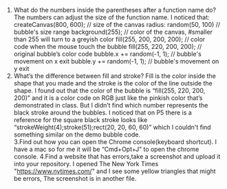 1. What do the numbers inside the parentheses after a function name do?
The numbers can adjust the size of the function name. I noticed that:
createCanvas(800, 600); // size of the canvas
radius: random(50, 100) // bubble's size range 
background(255); // color of the canvas, #smaller than 255 will turn to a greyish color
fill(255, 200, 200, 200); // color code when the mouse touch the bubble
fill(255, 220, 200, 200); // original bubble’s color code 
bubble.x += random(-1, 1); // bubble's movement on x exit
bubble.y += random(-1, 1); // bubble's movement on y exit
2. What’s the difference between fill and stroke?
Fill is the color inside the shape that you made and the stroke is the color of the line outside the shape. 
I found out that the color of the bubble is “fill(255, 220, 200, 200)” 
and it is a color code on RGB just like the pinkish color that’s demonstrated in class. 
But I didn’t find which number represents the black stroke around the bubbles. 
I noticed that on P5 there is a reference for the square black stroke looks like 
“strokeWeight(4);stroke(51);rect(20, 20, 60, 60)” which I couldn't find something similar on the demo bubble code.   
3.Find out how you can open the Chrome console(keyboard shortcut).
I have a mac so for me it will be “Cmd+Opt+J” to open the chrome console. 
4.Find a website that has errors,take a screenshot and upload it into your repository.
I opened The New York Times "https://www.nytimes.com/" and I see some yellow triangles that might be errors,
The screenshot is in another file.
